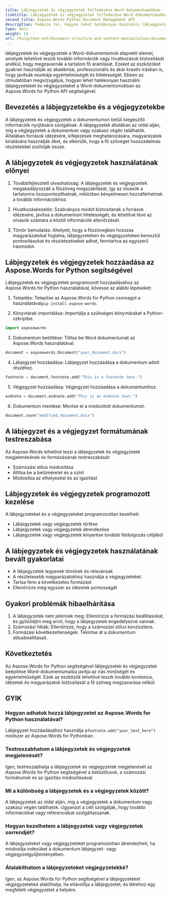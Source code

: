 ```yaml
---
title: Lábjegyzetek és végjegyzetek felfedezése Word dokumentumokban
linktitle: Lábjegyzetek és végjegyzetek felfedezése Word dokumentumokban
second_title: Aspose.Words Python Document Management API
description: Fedezze fel, hogyan lehet hatékonyan használni lábjegyzeteket és végjegyzeteket Word dokumentumokban az Aspose.Words for Python segítségével. Ismerje meg ezen elemek programozott hozzáadását, testreszabását és kezelését.
type: docs
weight: 14
url: /hu/python-net/document-structure-and-content-manipulation/document-footnotes-endnotes/
---
```


lábjegyzetek és végjegyzetek a Word-dokumentumok alapvető elemei, amelyek lehetővé teszik további információk vagy hivatkozások biztosítását anélkül, hogy megzavarnák a tartalom fő áramlását. Ezeket az eszközöket gyakran használják az akadémiai, professzionális és akár kreatív írásban is, hogy javítsák munkája egyértelműségét és hitelességét. Ebben az útmutatóban megvizsgáljuk, hogyan lehet hatékonyan használni lábjegyzeteket és végjegyzeteket a Word-dokumentumokban az Aspose.Words for Python API segítségével.

## Bevezetés a lábjegyzetekbe és a végjegyzetekbe

A lábjegyzetek és végjegyzetek a dokumentumon belüli kiegészítő információk nyújtására szolgálnak. A lábjegyzetek általában az oldal alján, míg a végjegyzetek a dokumentum vagy szakasz végén találhatók. Általában források idézésére, kifejezések meghatározására, magyarázatok kínálására használják őket, és elkerülik, hogy a fő szöveget hosszadalmas részletekkel zsúfolják össze.

## A lábjegyzetek és végjegyzetek használatának előnyei

1. Továbbfejlesztett olvashatóság: A lábjegyzetek és végjegyzetek megakadályozzák a főszöveg megszakítását, így az olvasók a tartalomra összpontosíthatnak, miközben kényelmesen hozzáférhetnek a további információkhoz.

2. Hivatkozáskezelés: Szabványos módot biztosítanak a források idézésére, javítva a dokumentum hitelességét, és lehetővé téve az olvasók számára a közölt információk ellenőrzését.

3. Tömör bemutatás: Ahelyett, hogy a főszövegben hosszas magyarázatokat foglalna, lábjegyzeteken és végjegyzeteken keresztül pontosításokat és részletezéseket adhat, fenntartva az egyszerű írásmódot.

## Lábjegyzetek és végjegyzetek hozzáadása az Aspose.Words for Python segítségével

Lábjegyzetek és végjegyzetek programozott hozzáadásához az Aspose.Words for Python használatával, kövesse az alábbi lépéseket:

1.  Telepítés: Telepítse az Aspose.Words for Python csomagot a használatával`pip install aspose-words`.

2. Könyvtárak importálása: Importálja a szükséges könyvtárakat a Python-szkriptbe.
```python
import asposewords
```

3. Dokumentum betöltése: Töltse be Word dokumentumát az Aspose.Words használatával.
```python
document = asposewords.Document("your_document.docx")
```

4. Lábjegyzet hozzáadása: Lábjegyzet hozzáadása a dokumentum adott részéhez.
```python
footnote = document.footnote.add("This is a footnote text.")
```

5. Végjegyzet hozzáadása: Végjegyzet hozzáadása a dokumentumhoz.
```python
endnote = document.endnote.add("This is an endnote text.")
```

6. Dokumentum mentése: Mentse el a módosított dokumentumot.
```python
document.save("modified_document.docx")
```

## A lábjegyzet és a végjegyzet formátumának testreszabása

Az Aspose.Words lehetővé teszi a lábjegyzetek és végjegyzetek megjelenésének és formázásának testreszabását:

- Számozási stílus módosítása
- Állítsa be a betűméretet és a színt
- Módosítsa az elhelyezést és az igazítást

## Lábjegyzetek és végjegyzetek programozott kezelése

A lábjegyzeteket és a végjegyzeteket programozottan kezelheti:

- Lábjegyzetek vagy végjegyzetek törlése
- Lábjegyzetek vagy végjegyzetek átrendezése
- Lábjegyzetek vagy végjegyzetek kinyerése további feldolgozás céljából

## A lábjegyzetek és végjegyzetek használatának bevált gyakorlatai

- A lábjegyzetek legyenek tömörek és relevánsak
- A részletesebb magyarázatokhoz használja a végjegyzeteket
- Tartsa fenn a következetes formázást
- Ellenőrizze még egyszer az idézetek pontosságát

## Gyakori problémák hibaelhárítása

1. A lábjegyzetek nem jelennek meg: Ellenőrizze a formázási beállításokat, és győződjön meg arról, hogy a lábjegyzetek engedélyezve vannak.
2. Számozási hibák: Ellenőrizze, hogy a számozási stílus konzisztens.
3. Formázási következetlenségek: Tekintse át a dokumentum stílusbeállításait.

## Következtetés

Az Aspose.Words for Python segítségével lábjegyzetek és végjegyzetek beépítése Word-dokumentumaiba javítja az írás minőségét és egyértelműségét. Ezek az eszközök lehetővé teszik további kontextus, idézetek és magyarázatok biztosítását a fő szöveg megzavarása nélkül.

## GYIK

### Hogyan adhatok hozzá lábjegyzetet az Aspose.Words for Python használatával?

 Lábjegyzet hozzáadásához használja a`footnote.add("your_text_here")` módszer az Aspose.Words for Pythonban.

### Testreszabhatom a lábjegyzetek és végjegyzetek megjelenését?

Igen, testreszabhatja a lábjegyzetek és végjegyzetek megjelenését az Aspose.Words for Python segítségével a betűstílusok, a számozási formátumok és az igazítás módosításával.

### Mi a különbség a lábjegyzetek és a végjegyzetek között?

A lábjegyzetek az oldal alján, míg a végjegyzetek a dokumentum vagy szakasz végén találhatók. Ugyanazt a célt szolgálják, hogy további információkat vagy referenciákat szolgáltassanak.

### Hogyan kezelhetem a lábjegyzetek vagy végjegyzetek sorrendjét?

A lábjegyzeteket vagy végjegyzeteket programozottan átrendezheti, ha módosítja indexüket a dokumentum lábjegyzet- vagy végjegyzetgyűjteményében.

### Átalakíthatom a lábjegyzeteket végjegyzetekké?

Igen, az Aspose.Words for Python segítségével a lábjegyzeteket végjegyzetekké alakíthatja, ha eltávolítja a lábjegyzetet, és létrehoz egy megfelelő végjegyzetet a helyére.